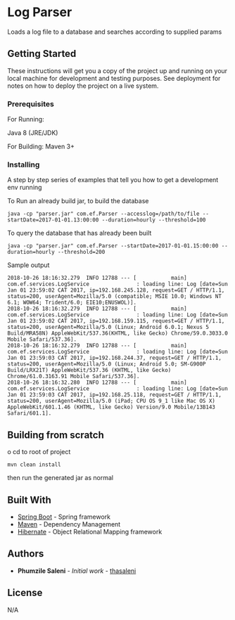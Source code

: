# Log Parser

Loads a log file to a database and searches according to supplied params

## Getting Started

These instructions will get you a copy of the project up and running on your local machine for development and testing purposes. See deployment for notes on how to deploy the project on a live system.

### Prerequisites
For Running:

Java 8 (JRE/JDK)

For Building:
Maven 3+




### Installing

A step by step series of examples that tell you how to get a development env running

To Run an already build jar, to build the database

```
java -cp "parser.jar" com.ef.Parser --accesslog=/path/to/file --startDate=2017-01-01.13:00:00 --duration=hourly --threshold=100 
```

To query the database that has already been built

```
java -cp "parser.jar" com.ef.Parser --startDate=2017-01-01.15:00:00 --duration=hourly --threshold=200
```
Sample output

```
2018-10-26 18:16:32.279  INFO 12788 --- [           main] com.ef.services.LogService               : loading line: Log [date=Sun Jan 01 23:59:02 CAT 2017, ip=192.168.245.128, request=GET / HTTP/1.1, status=200, userAgent=Mozilla/5.0 (compatible; MSIE 10.0; Windows NT 6.1; WOW64; Trident/6.0; EIE10;ENUSWOL)].
2018-10-26 18:16:32.279  INFO 12788 --- [           main] com.ef.services.LogService               : loading line: Log [date=Sun Jan 01 23:59:02 CAT 2017, ip=192.168.159.115, request=GET / HTTP/1.1, status=200, userAgent=Mozilla/5.0 (Linux; Android 6.0.1; Nexus 5 Build/MRA58N) AppleWebKit/537.36(KHTML, like Gecko) Chrome/59.0.3033.0 Mobile Safari/537.36].
2018-10-26 18:16:32.279  INFO 12788 --- [           main] com.ef.services.LogService               : loading line: Log [date=Sun Jan 01 23:59:03 CAT 2017, ip=192.168.244.37, request=GET / HTTP/1.1, status=200, userAgent=Mozilla/5.0 (Linux; Android 5.0; SM-G900P Build/LRX21T) AppleWebKit/537.36 (KHTML, like Gecko) Chrome/61.0.3163.91 Mobile Safari/537.36].
2018-10-26 18:16:32.280  INFO 12788 --- [           main] com.ef.services.LogService               : loading line: Log [date=Sun Jan 01 23:59:03 CAT 2017, ip=192.168.25.118, request=GET / HTTP/1.1, status=200, userAgent=Mozilla/5.0 (iPad; CPU OS 9_1 like Mac OS X) AppleWebKit/601.1.46 (KHTML, like Gecko) Version/9.0 Mobile/13B143 Safari/601.1].

```

## Building from scratch


o cd to root of project

```
mvn clean install
```
then run the generated jar as normal



## Built With

* [Spring Boot](https://spring.io/projects/spring-boot) - Spring framework
* [Maven](https://maven.apache.org/) - Dependency Management
* [Hibernate](http://hibernate.org/) - Object Relational Mapping framework



## Authors

* **Phumzile Saleni** - *Initial work* - [thasaleni](https://github.com/thasaleni)



## License

N/A




